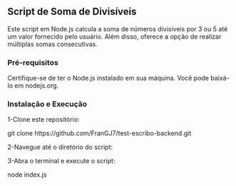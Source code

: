 <h2>Script de Soma de Divisíveis</h2>

<p>Este script em Node.js calcula a soma de números divisíveis por 3 ou 5 até um valor fornecido pelo usuário. Além disso, oferece a opção de realizar múltiplas somas consecutivas.</p>

<h3>Pré-requisitos</h3>

<p>Certifique-se de ter o Node.js instalado em sua máquina. Você pode baixá-lo em nodejs.org.</p>

<h3>Instalação e Execução</h3>

<p>1-Clone este repositório:</p>

<p>git clone https://github.com/FranGJ7/test-escribo-backend.git</p>

<p>2-Navegue até o diretório do script:</p>

<p>3-Abra o terminal e execute o script:</p>
 <p>node index.js</p>



